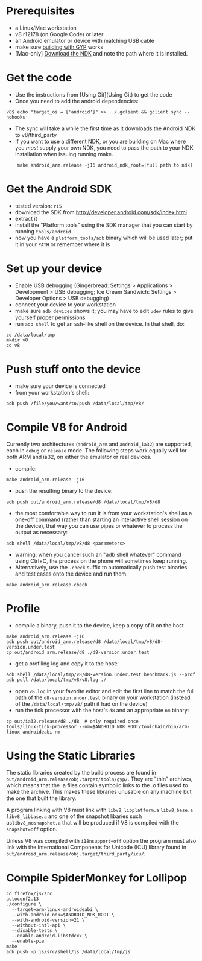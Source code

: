 # Prerequisites
  * a Linux/Mac workstation
  * v8 r12178 (on Google Code) or later
  * an Android emulator or device with matching USB cable
  * make sure [building with GYP](https://github.com/v8/v8/wiki/Building%20with%20Gyp) works
  * [Mac-only] [Download the NDK](http://developer.android.com/ndk/downloads/index.html) and note the path where it is installed. 


# Get the code

  * Use the instructions from [Using Git](Using Git) to get the code
  * Once you need to add the android dependencies:
```
v8$ echo "target_os = ['android']" >> ../.gclient && gclient sync --nohooks
```
  * The sync will take a while the first time as it downloads the Android NDK to v8/third\_party
  * If you want to use a different NDK, or you are building on Mac where you *must* supply your own NDK, you need to pass the path to your NDK installation when issuing running make.
```
    make android_arm.release -j16 android_ndk_root=[full path to ndk]
```


# Get the Android SDK
  * tested version: `r15`
  * download the SDK from http://developer.android.com/sdk/index.html
  * extract it
  * install the "Platform tools" using the SDK manager that you can start by running `tools/android`
  * now you have a `platform_tools/adb` binary which will be used later; put it in your `PATH` or remember where it is


# Set up your device
  * Enable USB debugging (Gingerbread: Settings > Applications > Development > USB debugging; Ice Cream Sandwich: Settings > Developer Options > USB debugging)
  * connect your device to your workstation
  * make sure `adb devices` shows it; you may have to edit `udev` rules to give yourself proper permissions
  * run `adb shell` to get an ssh-like shell on the device. In that shell, do:
```
cd /data/local/tmp
mkdir v8
cd v8
```


# Push stuff onto the device
  * make sure your device is connected
  * from your workstation's shell:
```
adb push /file/you/want/to/push /data/local/tmp/v8/
```


# Compile V8 for Android
Currently two architectures (`android_arm` and `android_ia32`) are supported, each in `debug` or `release` mode. The following steps work equally well for both ARM and ia32, on either the emulator or real devices.
  * compile:
```
make android_arm.release -j16
```
  * push the resulting binary to the device:
```
adb push out/android_arm.release/d8 /data/local/tmp/v8/d8
```
  * the most comfortable way to run it is from your workstation's shell as a one-off command (rather than starting an interactive shell session on the device), that way you can use pipes or whatever to process the output as necessary:
```
adb shell /data/local/tmp/v8/d8 <parameters>
```
  * warning: when you cancel such an "adb shell whatever" command using Ctrl+C, the process on the phone will sometimes keep running.
  * Alternatively, use the `.check` suffix to automatically push test binaries and test cases onto the device and run them.
```
make android_arm.release.check
```


# Profile
  * compile a binary, push it to the device, keep a copy of it on the host
```
make android_arm.release -j16
adb push out/android_arm.release/d8 /data/local/tmp/v8/d8-version.under.test
cp out/android_arm.release/d8 ./d8-version.under.test
```
  * get a profiling log and copy it to the host:
```
adb shell /data/local/tmp/v8/d8-version.under.test benchmark.js --prof
adb pull /data/local/tmp/v8/v8.log ./
```
  * open `v8.log` in your favorite editor and edit the first line to match the full path of the `d8-version.under.test` binary on your workstation (instead of the `/data/local/tmp/v8/` path it had on the device)
  * run the tick processor with the host's `d8` and an appropriate `nm` binary:
```
cp out/ia32.release/d8 ./d8  # only required once
tools/linux-tick-processor --nm=$ANDROID_NDK_ROOT/toolchain/bin/arm-linux-androideabi-nm
```


# Using the Static Libraries

The static libraries created by the build process are found in `out/android_arm.release/obj.target/tools/gyp/`. They are "thin" archives, which means that the .a files contain symbolic links to the .o files used to make the archive. This makes these libraries unusable on any machine but the one that built the library. 

A program linking with V8 must link with `libv8_libplatform.a` `libv8_base.a` `libv8_libbase.a` and one of the snapshot libaries such as`libv8_nosnapshot.a` that will be produced if V8 is compiled with the `snapshot=off` option.

Unless V8 was compiled with `i18nsupport=off` option the program must also link with the International Components for Unicode (ICU) library found in `out/android_arm.release/obj.target/third_party/icu/`.

# Compile SpiderMonkey for Lollipop
```
cd firefox/js/src
autoconf2.13
./configure \
  --target=arm-linux-androideabi \
  --with-android-ndk=$ANDROID_NDK_ROOT \
  --with-android-version=21 \
  --without-intl-api \
  --disable-tests \
  --enable-android-libstdcxx \
  --enable-pie
make
adb push -p js/src/shell/js /data/local/tmp/js
```